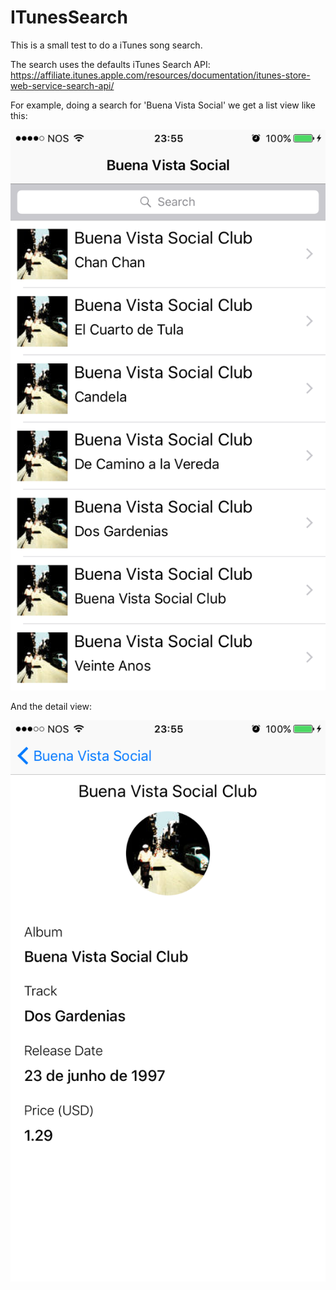 # ITunesSearch
This is a small test to do a iTunes song search.

The search uses the defaults iTunes Search API: https://affiliate.itunes.apple.com/resources/documentation/itunes-store-web-service-search-api/

For example, doing a search for 'Buena Vista Social' we get a list view like this:

![Master View](Screenshots/masterView.PNG "List view")

And the detail view:

![Master View](Screenshots/detailView.PNG "Detail view")


